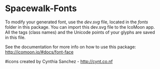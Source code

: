 Spacewalk-Fonts
===============

To modify your generated font, use the *dev.svg* file, located in the *fonts* folder in this package. You can import this dev.svg file to the IcoMoon app. All the tags (class names) and the Unicode points of your glyphs are saved in this file.

See the documentation for more info on how to use this package: http://icomoon.io/#docs/font-face

#icons created by Cynthia Sanchez - http://cynt.co.nf
